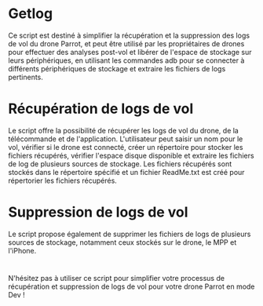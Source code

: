  # Getlog

Ce script est destiné à simplifier la récupération et la suppression des logs de vol du drone Parrot, et peut être utilisé par les propriétaires de drones pour effectuer des analyses post-vol et libérer de l'espace de stockage sur leurs périphériques, en utilisant les commandes adb pour se connecter à différents périphériques de stockage et extraire les fichiers de logs pertinents.


# Récupération de logs de vol
Le script offre la possibilité de récupérer les logs de vol du drone, de la télécommande et de l'application. 
L'utilisateur peut saisir un nom pour le vol, vérifier si le drone est connecté, créer un répertoire pour stocker les fichiers récupérés, vérifier l'espace disque disponible et extraire les fichiers de log de plusieurs sources de stockage. 
Les fichiers récupérés sont stockés dans le répertoire spécifié et un fichier ReadMe.txt est créé pour répertorier les fichiers récupérés.

# Suppression de logs de vol
Le script propose également de supprimer les fichiers de logs de plusieurs sources de stockage, notamment ceux stockés sur le drone, le MPP et l'iPhone.

#
N'hésitez pas à utiliser ce script pour simplifier votre processus de récupération et suppression de logs de vol pour votre drone Parrot en mode Dev !
